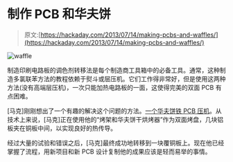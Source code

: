 # 制作 PCB 和华夫饼

> 原文:[https://hackaday.com/2013/07/14/making-pcbs-and-waffles/](https://hackaday.com/2013/07/14/making-pcbs-and-waffles/)

![waffle](../Images/73a7213abfe6cc324f2017e000dafdfb.png)

制造印刷电路板的调色剂转移法是每个制造商工具箱中的必备工具。通常，这种制造多氯联苯方法的教程依赖于熨斗或层压机。它们工作得非常好，但是使用这两种方法(没有高端层压机)，一次只能加热电路板的一面，这使得完美的双面 PCB 有点困难。

[马克]刚刚想出了一个有趣的解决这个问题的方法。[一个华夫饼铁 PCB 压机](http://www.ka6wke.net/finished-projects/pcb-press)。从技术上来说，[马克]正在使用他的“烤架和华夫饼干烘烤器”作为双面烤盘，几块铝板夹在铜板中间，以实现良好的热传导。

经过大量的试验和错误之后，[马克]最终成功地转移到一块覆铜板上。现在他已经掌握了流程，用新项目和新 PCB 设计复制他的成果应该是轻而易举的事情。